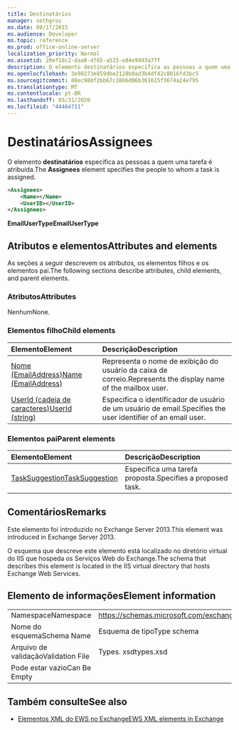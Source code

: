 ```yaml
---
title: Destinatários
manager: sethgros
ms.date: 09/17/2015
ms.audience: Developer
ms.topic: reference
ms.prod: office-online-server
localization_priority: Normal
ms.assetid: 20ef18c2-daa0-4f65-a515-e84e9993a77f
description: O elemento destinatários especifica as pessoas a quem uma tarefa é atribuída.
ms.openlocfilehash: 3e98273e859dbe2128b0ad3b4df42c8016fd3bc5
ms.sourcegitcommit: 88ec988f2bb67c1866d06b361615f3674a24e795
ms.translationtype: MT
ms.contentlocale: pt-BR
ms.lasthandoff: 05/31/2020
ms.locfileid: "44464711"
---
```

# <a name="assignees"></a><span data-ttu-id="673b4-103">Destinatários</span><span class="sxs-lookup"><span data-stu-id="673b4-103">Assignees</span></span>

<span data-ttu-id="673b4-104">O elemento **destinatários** especifica as pessoas a quem uma tarefa é atribuída.</span><span class="sxs-lookup"><span data-stu-id="673b4-104">The **Assignees** element specifies the people to whom a task is assigned.</span></span> 
  
```XML
<Assignees>
    <Name></Name>
    <UserID></UserID>
</Assignees>
```

 <span data-ttu-id="673b4-105">**EmailUserType**</span><span class="sxs-lookup"><span data-stu-id="673b4-105">**EmailUserType**</span></span>
## <a name="attributes-and-elements"></a><span data-ttu-id="673b4-106">Atributos e elementos</span><span class="sxs-lookup"><span data-stu-id="673b4-106">Attributes and elements</span></span>

<span data-ttu-id="673b4-107">As seções a seguir descrevem os atributos, os elementos filhos e os elementos pai.</span><span class="sxs-lookup"><span data-stu-id="673b4-107">The following sections describe attributes, child elements, and parent elements.</span></span>
  
### <a name="attributes"></a><span data-ttu-id="673b4-108">Atributos</span><span class="sxs-lookup"><span data-stu-id="673b4-108">Attributes</span></span>

<span data-ttu-id="673b4-109">Nenhum</span><span class="sxs-lookup"><span data-stu-id="673b4-109">None.</span></span>
  
### <a name="child-elements"></a><span data-ttu-id="673b4-110">Elementos filho</span><span class="sxs-lookup"><span data-stu-id="673b4-110">Child elements</span></span>

|<span data-ttu-id="673b4-111">**Elemento**</span><span class="sxs-lookup"><span data-stu-id="673b4-111">**Element**</span></span>|<span data-ttu-id="673b4-112">**Descrição**</span><span class="sxs-lookup"><span data-stu-id="673b4-112">**Description**</span></span>|
|:-----|:-----|
|[<span data-ttu-id="673b4-113">Nome (EmailAddress)</span><span class="sxs-lookup"><span data-stu-id="673b4-113">Name (EmailAddress)</span></span>](name-emailaddress.md) <br/> |<span data-ttu-id="673b4-114">Representa o nome de exibição do usuário da caixa de correio.</span><span class="sxs-lookup"><span data-stu-id="673b4-114">Represents the display name of the mailbox user.</span></span>  <br/> |
|[<span data-ttu-id="673b4-115">UserId (cadeia de caracteres)</span><span class="sxs-lookup"><span data-stu-id="673b4-115">UserId (string)</span></span>](userid-string.md) <br/> |<span data-ttu-id="673b4-116">Especifica o identificador de usuário de um usuário de email.</span><span class="sxs-lookup"><span data-stu-id="673b4-116">Specifies the user identifier of an email user.</span></span>  <br/> |
   
### <a name="parent-elements"></a><span data-ttu-id="673b4-117">Elementos pai</span><span class="sxs-lookup"><span data-stu-id="673b4-117">Parent elements</span></span>

|<span data-ttu-id="673b4-118">**Elemento**</span><span class="sxs-lookup"><span data-stu-id="673b4-118">**Element**</span></span>|<span data-ttu-id="673b4-119">**Descrição**</span><span class="sxs-lookup"><span data-stu-id="673b4-119">**Description**</span></span>|
|:-----|:-----|
|[<span data-ttu-id="673b4-120">TaskSuggestion</span><span class="sxs-lookup"><span data-stu-id="673b4-120">TaskSuggestion</span></span>](tasksuggestion.md) <br/> |<span data-ttu-id="673b4-121">Especifica uma tarefa proposta.</span><span class="sxs-lookup"><span data-stu-id="673b4-121">Specifies a proposed task.</span></span>  <br/> |
   
## <a name="remarks"></a><span data-ttu-id="673b4-122">Comentários</span><span class="sxs-lookup"><span data-stu-id="673b4-122">Remarks</span></span>

<span data-ttu-id="673b4-123">Este elemento foi introduzido no Exchange Server 2013.</span><span class="sxs-lookup"><span data-stu-id="673b4-123">This element was introduced in Exchange Server 2013.</span></span>
  
<span data-ttu-id="673b4-124">O esquema que descreve este elemento está localizado no diretório virtual do IIS que hospeda os Serviços Web do Exchange.</span><span class="sxs-lookup"><span data-stu-id="673b4-124">The schema that describes this element is located in the IIS virtual directory that hosts Exchange Web Services.</span></span>
  
## <a name="element-information"></a><span data-ttu-id="673b4-125">Elemento de informações</span><span class="sxs-lookup"><span data-stu-id="673b4-125">Element information</span></span>

|||
|:-----|:-----|
|<span data-ttu-id="673b4-126">Namespace</span><span class="sxs-lookup"><span data-stu-id="673b4-126">Namespace</span></span>  <br/> |https://schemas.microsoft.com/exchange/services/2006/types  <br/> |
|<span data-ttu-id="673b4-127">Nome do esquema</span><span class="sxs-lookup"><span data-stu-id="673b4-127">Schema Name</span></span>  <br/> |<span data-ttu-id="673b4-128">Esquema de tipo</span><span class="sxs-lookup"><span data-stu-id="673b4-128">Type schema</span></span>  <br/> |
|<span data-ttu-id="673b4-129">Arquivo de validação</span><span class="sxs-lookup"><span data-stu-id="673b4-129">Validation File</span></span>  <br/> |<span data-ttu-id="673b4-130">Types. xsd</span><span class="sxs-lookup"><span data-stu-id="673b4-130">types.xsd</span></span>  <br/> |
|<span data-ttu-id="673b4-131">Pode estar vazio</span><span class="sxs-lookup"><span data-stu-id="673b4-131">Can Be Empty</span></span>  <br/> ||
   
## <a name="see-also"></a><span data-ttu-id="673b4-132">Também consulte</span><span class="sxs-lookup"><span data-stu-id="673b4-132">See also</span></span>

- [<span data-ttu-id="673b4-133">Elementos XML do EWS no Exchange</span><span class="sxs-lookup"><span data-stu-id="673b4-133">EWS XML elements in Exchange</span></span>](ews-xml-elements-in-exchange.md)

